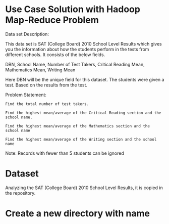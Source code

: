 # Use Case Solution with Hadoop Map-Reduce Problem
Data set Description:

This data set is SAT (College Board) 2010 School Level Results which gives you the information about how the students perform in the tests from different schools.  It consists of the below fields.

DBN, School Name, Number of Test Takers, Critical Reading Mean, Mathematics Mean, Writing Mean

Here DBN will be the unique field for this dataset. The students were given a test. Based on the results from the test.

Problem Statement:

    Find the total number of test takers.

    Find the highest mean/average of the Critical Reading section and the school name.

    Find the highest mean/average of the Mathematics section and the school name

    Find the highest mean/average of the Writing section and the school name

 Note: Records with fewer than 5 students can be ignored
 
 
 # Dataset 
 Analyzing the SAT (College Board) 2010 School Level Results, it is copied in the repository.
 
 # Create a new directory with name 
 
 
